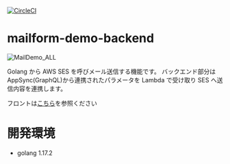 [![CircleCI](https://circleci.com/gh/circleci/circleci-docs.svg?style=shield)](https://circleci.com/gh/KEMPER0530/mailform-demo-backend)

# mailform-demo-backend

![MailDemo_ALL](https://user-images.githubusercontent.com/43329853/145986290-6506f0ad-6043-4e03-b13d-04553d92be1f.png)

Golang から AWS SES を呼びメール送信する機能です。
バックエンド部分は AppSync(GraphQL)から連携されたパラメータを Lambda で受け取り
SES へ送信内容を連携します。

フロントは[こちら](https://github.com/KEMPER0530/mailform-demo-front)を参照ください

# 開発環境

- golang 1.17.2
